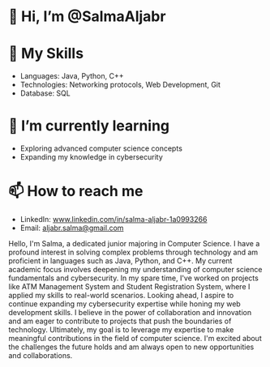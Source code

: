 # 👋 Hi, I’m @SalmaAljabr

# 🚀 My Skills
- Languages: Java, Python, C++
- Technologies: Networking protocols, Web Development, Git
- Database: SQL

# 🌱 I’m currently learning
-  Exploring advanced computer science concepts
-  Expanding my knowledge in cybersecurity

# 📫 How to reach me
-  LinkedIn: www.linkedin.com/in/salma-aljabr-1a0993266
-   Email: aljabr.salma@gmail.com


Hello, I'm Salma, a dedicated junior majoring in Computer Science. I have a profound interest in solving complex problems through technology and am proficient in languages such as Java, Python, and C++. My current academic focus involves deepening my understanding of computer science fundamentals and cybersecurity. In my spare time, I've worked on projects like ATM Management System and Student Registration System, where I applied my skills to real-world scenarios. Looking ahead, I aspire to continue expanding my cybersecurity expertise while honing my web development skills. I believe in the power of collaboration and innovation and am eager to contribute to projects that push the boundaries of technology. Ultimately, my goal is to leverage my expertise to make meaningful contributions in the field of computer science. I'm excited about the challenges the future holds and am always open to new opportunities and collaborations.

